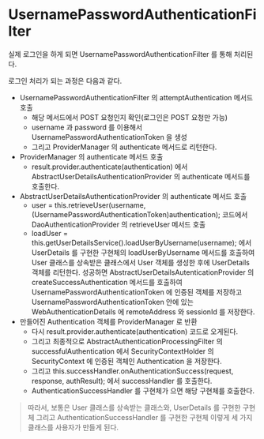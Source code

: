 # UsernamePasswordAuthenticationFilter 

실제 로그인을 하게 되면 UsernamePasswordAuthenticationFilter 를 통해 처리된다.

로그인 처리가 되는 과정은 다음과 같다.

- UsernamePasswordAuthenticationFilter 의 attemptAuthentication 메서드 호출
  - 해당 메서드에서 POST 요청인지 확인(로그인은 POST 요청만 가능)
  - username 과 password 를 이용해서 UsernamePasswordAuthenticationToken 을 생성
  - 그리고 ProviderManager 의 authenticate 메서드로 리턴한다.
- ProviderManager 의 authenticate 메서드 호출
  - result.provider.authenticate(authentication) 에서 AbstractUserDetailsAuthenticationProvider 의 authenticate 메서드를 호출한다.
- AbstractUserDetailsAuthenticationProvider 의 authenticate 메서드 호출
  - user = this.retrieveUser(username, (UsernamePasswordAuthenticationToken)authentication); 코드에서 DaoAuthenticationProvider 의 retrieveUser 메서드 호출
  - loadUser = this.getUserDetailsService().loadUserByUsername(username); 에서 UserDetails 를 구현한 구현체의 loadUserByUsername 메서드를 호출하여 User 클래스를 상속받은 클래스에서
  User 객체를 생성한 후에 UserDetails 객체를 리턴한다. 성공하면 AbstractUserDetailsAutenticationProvider 의 createSuccessAuthentication 메서드를 호출하여
  UsernamePasswordAuthenticationToken 에 인증된 객체를 저장하고 UsernamePasswordAuthenticationToken 안에 있는 WebAuthenticationDetails 에 remoteAddress 와 sessionId 를 저장한다.
- 만들어진 Authentication 객체를 ProviderManager 로 반환
  - 다시 result.provider.authenticate(authentication) 코드로 오게된다.
  - 그리고 최종적으로 AbstractAuthenticationProcessingFilter 의 successfulAuthentication 에서 SecurityContextHolder 의 SecurityContext 에 인증된 객체인 Authentication 을 저장한다.
  - 그리고 this.successHandler.onAuthenticationSuccess(request, response, authResult); 에서 successHandler 를 호출한다.
  - AuthenticationSuccessHandler 를 구현체가 으면 해당 구현체를 호출한다.

> 따라서, 보통은 User 클래스를 상속받는 클래스와, UserDetails 를 구현한 구현체 그리고 AuthenticationSuccessHandler 를 구현한 구현체 이렇게 세 가지 클래스를 사용자가 만들게 된다.
